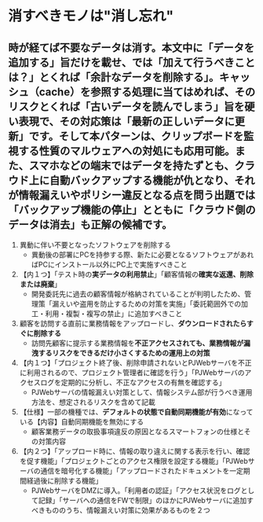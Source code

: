 # 消すべきモノは"消し忘れ"

## 時が経てば不要なデータは消す。本文中に「データを追加する」旨だけを載せ、では「加えて行うべきことは？」とくれば「余計なデータを削除する」。キャッシュ（cache）を参照する処理に当てはめれば、そのリスクとくれば「古いデータを読んでしまう」旨を**硬い表現で**、その対応策は「**最新の正しいデータに更新**」です。そして本パターンは、クリップボードを監視する性質のマルウェアへの対処にも応用可能。また、スマホなどの端末ではデータを持たずとも、**クラウド上に自動バックアップする機能が仇となり**、それが情報漏えいやポリシー違反となる点を問う出題では「バックアップ機能の停止」とともに「クラウド側のデータは消去」も正解の候補です。

1. 異動に伴い不要となったソフトウェアを削除する
    * 異動後の部署にPCを持参する際、新たに必要となるソフトウェアがあればPCにインストール以外にPC上で実施すべきこと
2. 【内１つ】「テスト時の**実データの利用禁止**」「顧客情報の**確実な返還、削除または廃棄**」
    * 開発委託先に過去の顧客情報が格納されていることが判明したため、管理策「漏えいや盗用を防止するための対策を実施」「委託範囲外での加工・利用・複製・複写の禁止」に追加すべきこと
3. 顧客を訪問する直前に業務情報をアップロードし、**ダウンロードされたらすぐに削除する**
    * 訪問先顧客に提示する業務情報を**不正アクセスされても、業務情報が漏洩するリスクをできるだけ小さくするための運用上の対策**
4. 【内１つ】「プロジェクト終了後、削除申請されないとPJWebサーバを不正に利用されるので、プロジェクト管理者に確認を行う」「PJWebサーバのアクセスログを定期的に分析し、不正なアクセスの有無を確認する」
    * PJWebサーバの情報漏えい対策として、情報システム部が行うべき運用方法を、想定されるリスクを含めて記載
5. 【仕様】一部の機種では、**デフォルトの状態で自動同期機能が有効**になっている【内容】自動同期機能を無効にする
    * 顧客業務データの取扱事項違反の原因となるスマートフォンの仕様とその対策内容
6. 【内２つ】「アップロード時に、情報の取り違えに関する表示を行い、確認を促す機能」「プロジェクトごとのアクセス権限を設定する機能」「PJWebサーバの通信を暗号化する機能」「アップロードされたドキュメントを一定期間経過後に削除する機能」
    * PJWebサーバをDMZに導入。「利用者の認証」「アクセス状況をログとして記録」「サーバへの通信をFWで制限」のほかにPJWebサーバに追加すべきもののうち、情報漏えい対策に効果があるものを２つ
    


